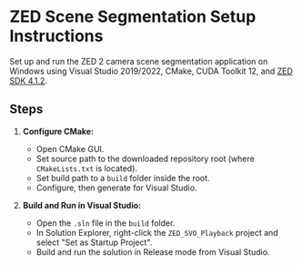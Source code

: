 # ZED Scene Segmentation Setup Instructions

Set up and run the ZED 2 camera scene segmentation application on Windows using Visual Studio 2019/2022, CMake, CUDA Toolkit 12, and [ZED SDK 4.1.2](https://www.stereolabs.com/developers/release/4.1).

## Steps

1. **Configure CMake:**

    - Open CMake GUI.
    - Set source path to the downloaded repository root (where `CMakeLists.txt` is located).
    - Set build path to a `build` folder inside the root.
    - Configure, then generate for Visual Studio.

2. **Build and Run in Visual Studio:**

    - Open the `.sln` file in the `build` folder.
    - In Solution Explorer, right-click the `ZED_SVO_Playback` project and select "Set as Startup Project".
    - Build and run the solution in Release mode from Visual Studio.
